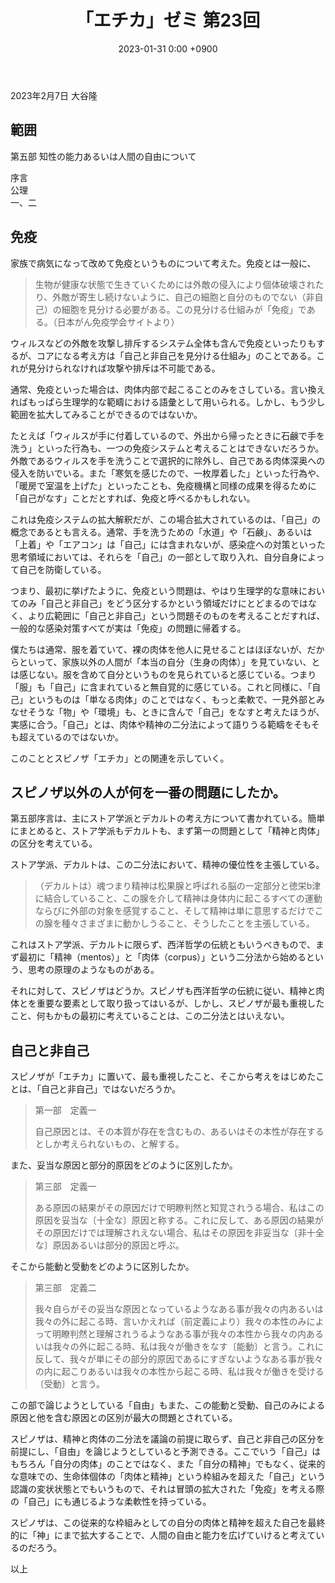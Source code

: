 ﻿---
layout: post
title: "「エチカ」ゼミ 第23回"
date: 2023-01-31 0:00 +0900
categories: ethica
---
2023年2月7日 大谷隆

## 範囲
第五部 知性の能力あるいは人間の自由について

序言  
公理  
一、二

## 免疫
家族で病気になって改めて免疫というものについて考えた。免疫とは一般に、

> 生物が健康な状態で生きていくためには外敵の侵入により個体破壊されたり、外敵が寄生し続けないように、自己の細胞と自分のものでない（非自己）の細胞を見分ける必要がある。この見分ける仕組みが「免疫」である。（日本がん免疫学会サイトより）

ウィルスなどの外敵を攻撃し排斥するシステム全体も含んで免疫といったりもするが、コアになる考え方は「自己と非自己を見分ける仕組み」のことである。これが見分けられなければ攻撃や排斥は不可能である。

通常、免疫といった場合は、肉体内部で起こることのみをさしている。言い換えればもっぱら生理学的な範疇における語彙として用いられる。しかし、もう少し範囲を拡大してみることができるのではないか。

たとえば「ウィルスが手に付着しているので、外出から帰ったときに石鹸で手を洗う」といった行為も、一つの免疫システムと考えることはできないだろうか。外敵であるウィルスを手を洗うことで選択的に除外し、自己である肉体深奥への侵入を防いでいる。また「寒気を感じたので、一枚厚着した」といった行為や、「暖房で室温を上げた」といったことも、免疫機構と同様の成果を得るために「自己がなす」ことだとすれば、免疫と呼べるかもしれない。

これは免疫システムの拡大解釈だが、この場合拡大されているのは、「自己」の概念であるとも言える。通常、手を洗うための「水道」や「石鹸」、あるいは「上着」や「エアコン」は「自己」には含まれないが、感染症への対策といった思考領域においては、それらを「自己」の一部として取り入れ、自分自身によって自己を防衛している。

つまり、最初に挙げたように、免疫という問題は、やはり生理学的な意味においてのみ「自己と非自己」をどう区分するかという領域だけにとどまるのではなく、より広範囲に「自己と非自己」という問題そのものを考えることだすれば、一般的な感染対策すべてが実は「免疫」の問題に帰着する。

僕たちは通常、服を着ていて、裸の肉体を他人に見せることはほぼないが、だからといって、家族以外の人間が「本当の自分（生身の肉体）」を見ていない、とは感じない。服を含めて自分というものを見られていると感じている。つまり「服」も「自己」に含まれていると無自覚的に感じている。これと同様に、「自己」というものは「単なる肉体」のことではなく、もっと柔軟で、一見外部とみなせそうな「物」や「環境」も、ときに含んで「自己」をなすと考えたほうが、実感に合う。「自己」とは、肉体や精神の二分法によって語りうる範疇をそもそも超えているのではないか。

このこととスピノザ「エチカ」との関連を示していく。

## スピノザ以外の人が何を一番の問題にしたか。

第五部序言は、主にストア学派とデカルトの考え方について書かれている。簡単にまとめると、ストア学派もデカルトも、まず第一の問題として「精神と肉体」の区分を考えている。

ストア学派、デカルトは、この二分法において、精神の優位性を主張している。

> （デカルトは）魂つまり精神は松果腺と呼ばれる脳の一定部分と徳栄b津に結合していること、この腺を介して精神は身体内に起こるすべての運動ならびに外部の対象を感覚すること、そして精神は単に意思するだけでこの腺を種々さまざまに動かしうること、そうしたことを主張している。

これはストア学派、デカルトに限らず、西洋哲学の伝統ともいうべきもので、まず最初に「精神（mentos）」と「肉体（corpus）」という二分法から始めるという、思考の原理のようなものがある。

それに対して、スピノザはどうか。スピノザも西洋哲学の伝統に従い、精神と肉体とを重要な要素として取り扱ってはいるが、しかし、スピノザが最も重視したこと、何もかもの最初に考えていることは、この二分法とはいえない。

## 自己と非自己
スピノザが「エチカ」に置いて、最も重視したこと、そこから考えをはじめたことは、「自己と非自己」ではないだろうか。

> 第一部　定義一
>
> 自己原因とは、その本質が存在を含むもの、あるいはその本性が存在するとしか考えられないもの、と解する。

また、妥当な原因と部分的原因をどのように区別したか。
> 第三部　定義一
> 
> ある原因の結果がその原因だけで明瞭判然と知覚されうる場合、私はこの原因を妥当な〔十全な〕原因と称する。これに反して、ある原因の結果がその原因だけでは理解されえない場合、私はその原因を非妥当な〔非十全な〕原因あるいは部分的原因と呼ぶ。

そこから能動と受動をどのように区別したか。

> 第三部　定義二
> 
> 我々自らがその妥当な原因となっているようなある事が我々の内あるいは我々の外に起こる時、言いかえれば（前定義により）我々の本性のみによって明瞭判然と理解されうるようなある事が我々の本性から我々の内あるいは我々の外に起こる時、私は我々が働きをなす〔能動〕と言う。これに反して、我々が単にその部分的原因であるにすぎないようなある事が我々の内に起こりあるいは我々の本性から起こる時、私は我々が働きを受ける〔受動〕と言う。

この部で論じようとしている「自由」もまた、この能動と受動、自己のみによる原因と他を含む原因との区別が最大の問題とされている。

スピノザは、精神と肉体の二分法を議論の前提に取らず、自己と非自己の区分を前提にし、「自由」を論じようとしていると予測できる。ここでいう「自己」はもちろん「自分の肉体」のことではなく、また「自分の精神」でもなく、従来的な意味での、生命体個体の「肉体と精神」という枠組みを超えた「自己」という認識の変状状態とでもいうもので、それは冒頭の拡大された「免疫」を考える際の「自己」にも通じるような柔軟性を持っている。

スピノザは、この従来的な枠組みとしての自分の肉体と精神を超えた自己を最終的に「神」にまで拡大することで、人間の自由と能力を広げていけると考えているのだろう。

以上

